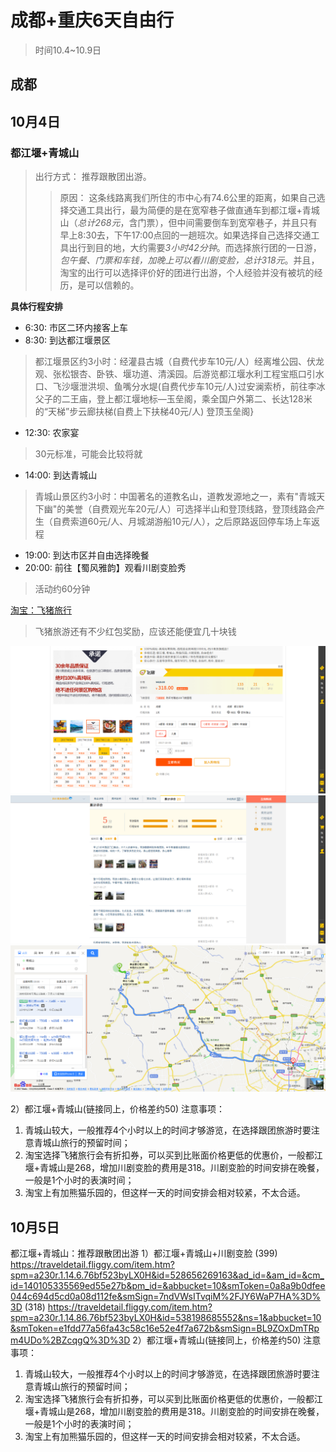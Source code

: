 
# 成都+重庆6天自由行
> 时间10.4~10.9日

成都
-------------
## 10月4日
### 都江堰+青城山
> 出行方式： 推荐跟散团出游。
>> 原因： 这条线路离我们所住的市中心有74.6公里的距离，如果自己选择交通工具出行，最为简便的是在宽窄巷子做直通车到都江堰+青城山（*总计268元*，含门票），但中间需要倒车到宽窄巷子，并且只有早上8:30去，下午17:00点回的一趟班次。如果选择自己选择交通工具出行到目的地，大约需要*3小时42分钟*。而选择旅行团的一日游，*包午餐、门票和车钱，加晚上可以看川剧变脸，总计318元*。并且，淘宝的出行可以选择评价好的团进行出游，个人经验并没有被坑的经历，是可以信赖的。

**具体行程安排**

+ 6:30: 市区二环内接客上车
+ 8:30: 到达都江堰景区
> 都江堰景区约3小时：经灌县古城（自费代步车10元/人）经离堆公园、伏龙观、张松银杏、卧铁、堰功道、清溪园。后游览都江堰水利工程宝瓶口引水口、飞沙堰泄洪坝、鱼嘴分水堤(自费代步车10元/人)过安澜索桥，前往李冰父子的二王庙，登上都江堰地标—玉垒阁，乘全国户外第二、长达128米的“天梯”步云廊扶梯(自费上下扶梯40元/人) 登顶玉垒阁} 
+ 12:30: 农家宴
> 30元标准，可能会比较将就
+ 14:00: 到达青城山
> 青城山景区约3小时：中国著名的道教名山，道教发源地之一，素有"青城天下幽"的美誉（自费观光车20元/人）可选择半山和登顶线路，登顶线路会产生（自费索道60元/人、月城湖游船10元/人），之后原路返回停车场上车返程
+ 19:00: 到达市区并自由选择晚餐
+ 20:00: 前往【蜀风雅韵】观看川剧变脸秀
> 活动约60分钟

[淘宝：飞猪旅行](https://traveldetail.fliggy.com/item.htm?spm=a230r.1.14.86.76bf523byLX0H&id=538198685552&ns=1&abbucket=10&smToken=e1fdd77a56fa43c58c16e52e4f7a672b&smSign=BL9ZOxDmTRpm4UDo%2BZcqgQ%3D%3D)
> 飞猪旅游还有不少红包奖励，应该还能便宜几十块钱

![一日游价格](DuJiangYan_Price.png)
![一日游评价](DuJiangYan_Comments.png)
![自由行交通消耗](自由行交通消耗.png)

2）都江堰+青城山(链接同上，价格差约50)
注意事项：
1. 青城山较大，一般推荐4个小时以上的时间才够游览，在选择跟团旅游时要注意青城山旅行的预留时间；
2. 淘宝选择飞猪旅行会有折扣券，可以买到比账面价格更低的优惠价，一般都江堰+青城山是268，增加川剧变脸的费用是318。川剧变脸的时间安排在晚餐，一般是1个小时的表演时间；
3. 淘宝上有加熊猫乐园的，但这样一天的时间安排会相对较紧，不太合适。
## 10月5日
都江堰+青城山：推荐跟散团出游
1）都江堰+青城山+川剧变脸
(399)
https://traveldetail.fliggy.com/item.htm?spm=a230r.1.14.6.76bf523byLX0H&id=528656269163&ad_id=&am_id=&cm_id=140105335569ed55e27b&pm_id=&abbucket=10&smToken=0a8a9b0dfee044c694d5cd0a08d112fe&smSign=7ndVWsITvqiM%2FJY6WaP7HA%3D%3D
(318)
https://traveldetail.fliggy.com/item.htm?spm=a230r.1.14.86.76bf523byLX0H&id=538198685552&ns=1&abbucket=10&smToken=e1fdd77a56fa43c58c16e52e4f7a672b&smSign=BL9ZOxDmTRpm4UDo%2BZcqgQ%3D%3D
2）都江堰+青城山(链接同上，价格差约50)
注意事项：
1. 青城山较大，一般推荐4个小时以上的时间才够游览，在选择跟团旅游时要注意青城山旅行的预留时间；
2. 淘宝选择飞猪旅行会有折扣券，可以买到比账面价格更低的优惠价，一般都江堰+青城山是268，增加川剧变脸的费用是318。川剧变脸的时间安排在晚餐，一般是1个小时的表演时间；
3. 淘宝上有加熊猫乐园的，但这样一天的时间安排会相对较紧，不太合适。
